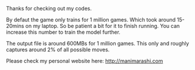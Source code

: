Thanks for checking out my codes.

By defaut the game only trains for 1 million games. Which took around 15-20mins on my laptop. So be patient a bit for it to finish running. You can increase this number to train the model further.

The output file is around 600MBs for 1 million games. This only and roughly captures around 2% of all possible moves.

Please check my personal website here: http://manimarashi.com

